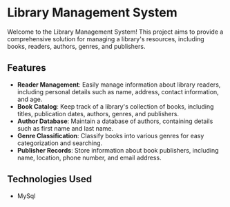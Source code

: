 # Library Management System

Welcome to the Library Management System! This project aims to provide a comprehensive solution for managing a library's resources, including books, readers, authors, genres, and publishers.

## Features

- **Reader Management**: Easily manage information about library readers, including personal details such as name, address, contact information, and age.
- **Book Catalog**: Keep track of a library's collection of books, including titles, publication dates, authors, genres, and publishers.
- **Author Database**: Maintain a database of authors, containing details such as first name and last name.
- **Genre Classification**: Classify books into various genres for easy categorization and searching.
- **Publisher Records**: Store information about book publishers, including name, location, phone number, and email address.

## Technologies Used

- MySql

